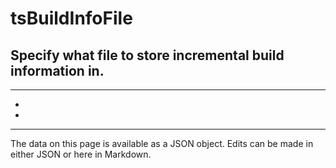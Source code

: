 <!-- Important! Do not modify comment blocks. They are necessary for the transformer to work properly -->

<!-- title -->
# tsBuildInfoFile

<!-- shortDescription -->
Specify what file to store incremental build information in.
---

<!-- extendedDescription -->

---

<!-- references -->
- []()
- []()
---

<!-- footer -->
The data on this page is available as a JSON object. Edits can be made in either JSON or here in Markdown.
